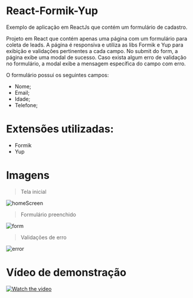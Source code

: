 # React-Formik-Yup
Exemplo de aplicação em ReactJs que contém um formulário de cadastro.

Projeto em React que contém apenas uma página com um formulário para coleta de leads. 
A página é responsiva e utiliza as libs Formik e Yup para exibição e validações pertinentes a cada campo. 
No submit do form, a página exibe uma modal de sucesso. 
Caso exista algum erro de validação no formulário, a modal exibe a mensagem específica do campo com erro. 

O formulário possui os seguintes campos:
- Nome;
- Email;
- Idade;
- Telefone;
   
# Extensões utilizadas:
- Formik
- Yup

# Imagens

> Tela inicial

![homeScreen](https://user-images.githubusercontent.com/15129047/66526650-ddb0eb80-eacf-11e9-8dd5-b43303ea875f.png)

> Formulário preenchido

![form](https://user-images.githubusercontent.com/15129047/66526861-6f205d80-ead0-11e9-8f47-b2b176d8a9ad.png)

> Validações de erro

![error](https://user-images.githubusercontent.com/15129047/66526652-ddb0eb80-eacf-11e9-832c-e78cc76095ce.png)

# Vídeo de demonstração

[![Watch the video](https://user-images.githubusercontent.com/15129047/66526654-ddb0eb80-eacf-11e9-86c9-2e71adacd69c.png)](https://vimeo.com/user59146911/review/365404114/12ba1a1295)
